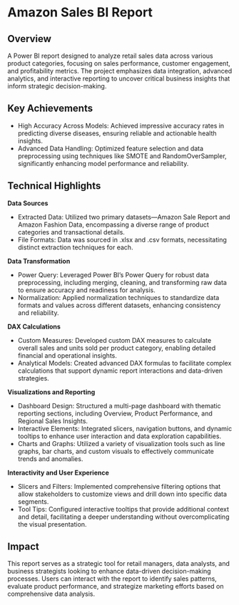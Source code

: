 # Amazon Sales BI Report

## Overview
A Power BI report designed to analyze retail sales data across various product categories, focusing on sales performance, customer engagement, and profitability metrics. The project emphasizes data integration, advanced analytics, and interactive reporting to uncover critical business insights that inform strategic decision-making.

## Key Achievements
- High Accuracy Across Models: Achieved impressive accuracy rates in predicting diverse diseases, ensuring reliable and actionable health insights.
- Advanced Data Handling: Optimized feature selection and data preprocessing using techniques like SMOTE and RandomOverSampler, significantly enhancing model performance and reliability.

## Technical Highlights

**Data Sources**
- Extracted Data: Utilized two primary datasets—Amazon Sale Report and Amazon Fashion Data, encompassing a diverse range of product categories and transactional details.
- File Formats: Data was sourced in .xlsx and .csv formats, necessitating distinct extraction techniques for each.

**Data Transformation**
- Power Query: Leveraged Power BI’s Power Query for robust data preprocessing, including merging, cleaning, and transforming raw data to ensure accuracy and readiness for analysis.
- Normalization: Applied normalization techniques to standardize data formats and values across different datasets, enhancing consistency and reliability.

**DAX Calculations**
- Custom Measures: Developed custom DAX measures to calculate overall sales and units sold per product category, enabling detailed financial and operational insights.
- Analytical Models: Created advanced DAX formulas to facilitate complex calculations that support dynamic report interactions and data-driven strategies.

**Visualizations and Reporting**
- Dashboard Design: Structured a multi-page dashboard with thematic reporting sections, including Overview, Product Performance, and Regional Sales Insights.
- Interactive Elements: Integrated slicers, navigation buttons, and dynamic tooltips to enhance user interaction and data exploration capabilities.
- Charts and Graphs: Utilized a variety of visualization tools such as line graphs, bar charts, and custom visuals to effectively communicate trends and anomalies.

**Interactivity and User Experience**
- Slicers and Filters: Implemented comprehensive filtering options that allow stakeholders to customize views and drill down into specific data segments.
- Tool Tips: Configured interactive tooltips that provide additional context and detail, facilitating a deeper understanding without overcomplicating the visual presentation.

## Impact
This report serves as a strategic tool for retail managers, data analysts, and business strategists looking to enhance data-driven decision-making processes. Users can interact with the report to identify sales patterns, evaluate product performance, and strategize marketing efforts based on comprehensive data analysis.
